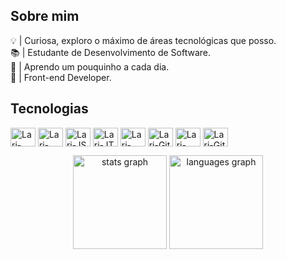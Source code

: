 <h2 align="justify">Sobre mim</h2>
<p>
  💡 | Curiosa, exploro o máximo de áreas tecnológicas que posso.<br>
  📚 | Estudante de Desenvolvimento de Software.<br>
  🌱 | Aprendo um pouquinho a cada dia.<br>
  📌 | Front-end Developer.
</p>

<div>
  <h2 align="justify">Tecnologias</h2>
  <p align="center">
    <div style="display: inline-block;">
      <img align="center" alt="Lari-HTML" height="30" width="40" src="https://cdn.jsdelivr.net/gh/devicons/devicon@latest/icons/html5/html5-original.svg" />
      <img align="center" alt="Lari-CSS" height="30" width="40" src="https://cdn.jsdelivr.net/gh/devicons/devicon@latest/icons/css3/css3-original.svg" />
      <img align="center" alt="Lari-JS" height="30" width="40" src="https://cdn.jsdelivr.net/gh/devicons/devicon@latest/icons/javascript/javascript-original.svg" />
      <img align="center" alt="Lari-JT" height="30" width="40" src="https://cdn.jsdelivr.net/gh/devicons/devicon@latest/icons/typescript/typescript-original.svg" />
      <img align="center" alt="Lari-React" height="30" width="40" src="https://cdn.jsdelivr.net/gh/devicons/devicon@latest/icons/react/react-original.svg" />
      <img align="center" alt="Lari-Git" height="30" width="40" src="https://cdn.jsdelivr.net/gh/devicons/devicon@latest/icons/nextjs/nextjs-plain.svg" />
      <img align="center" alt="Lari-MySQL" height="30" width="40" src="https://cdn.jsdelivr.net/gh/devicons/devicon@latest/icons/mysql/mysql-original.svg" />
      <img align="center" alt="Lari-Git" height="30" width="40" src="https://cdn.jsdelivr.net/gh/devicons/devicon@latest/icons/git/git-original.svg" />
    </div>
  </p>
</div>
<div align="center">
  <img src="https://github-readme-stats.vercel.app/api?username=1lari-dias&hide_title=false&hide_rank=false&show_icons=true&include_all_commits=true&count_private=true&disable_animations=false&theme=dracula&locale=en&hide_border=false" height="150" alt="stats graph"  />
  <img src="https://github-readme-stats.vercel.app/api/top-langs?username=1lari-dias&locale=en&hide_title=false&layout=compact&card_width=320&langs_count=5&theme=dracula&hide_border=false" height="150" alt="languages graph"  />
</div>


